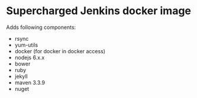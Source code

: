 # Supercharged Jenkins docker image

Adds following components:

  * rsync
  * yum-utils
  * docker (for docker in docker access)
  * nodejs 6.x.x
  * bower
  * ruby
  * jekyll
  * maven 3.3.9
  * nuget


